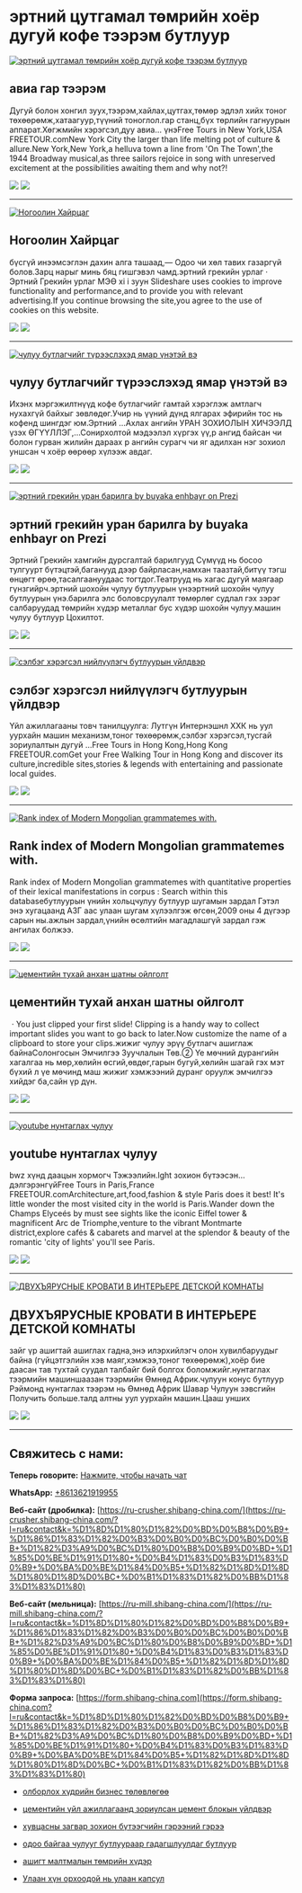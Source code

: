 # эртний цутгамал төмрийн хоёр дугуй кофе тээрэм бутлуур

<a href="https://swt.shibang-china.com/?l=ru&img&k=%D1%8D%D1%80%D1%82%D0%BD%D0%B8%D0%B9+%D1%86%D1%83%D1%82%D0%B3%D0%B0%D0%BC%D0%B0%D0%BB+%D1%82%D3%A9%D0%BC%D1%80%D0%B8%D0%B9%D0%BD+%D1%85%D0%BE%D1%91%D1%80+%D0%B4%D1%83%D0%B3%D1%83%D0%B9+%D0%BA%D0%BE%D1%84%D0%B5+%D1%82%D1%8D%D1%8D%D1%80%D1%8D%D0%BC+%D0%B1%D1%83%D1%82%D0%BB%D1%83%D1%83%D1%80" target="_blank">![эртний цутгамал төмрийн хоёр дугуй кофе тээрэм бутлуур](http://static.shibang-china.com/all-800x300/322.jpg)</a>

## авиа гар тээрэм
Дугуй болон хонгил зуух,тээрэм,хайлах,цутгах,төмөр эдлэл хийх тоног төхөөрөмж,хатаагуур,түүний тоноглол.гар станц,бүх төрлийн гагнуурын аппарат.Хөгжмийн хэрэгсэл,дуу авиа… үнэFree Tours in New York,USA FREETOUR.comNew York City the larger than life melting pot of culture &amp; allure.New York,New York,a helluva town a line from 'On The Town',the 1944 Broadway musical,as three sailors rejoice in song with unreserved excitement at the possibilities awaiting them and why not?!


<a href="https://whatsapp.shibangsoft.com/WhatsApp.php" target="_blank" title="WhatsApp">![](http://static.shibang-china.com/icon/whatsapp.png)</a> <a href="https://swt.shibang-china.com/?l=ru&icon&k=%D1%8D%D1%80%D1%82%D0%BD%D0%B8%D0%B9+%D1%86%D1%83%D1%82%D0%B3%D0%B0%D0%BC%D0%B0%D0%BB+%D1%82%D3%A9%D0%BC%D1%80%D0%B8%D0%B9%D0%BD+%D1%85%D0%BE%D1%91%D1%80+%D0%B4%D1%83%D0%B3%D1%83%D0%B9+%D0%BA%D0%BE%D1%84%D0%B5+%D1%82%D1%8D%D1%8D%D1%80%D1%8D%D0%BC+%D0%B1%D1%83%D1%82%D0%BB%D1%83%D1%83%D1%80" target="_blank">![](http://static.shibang-china.com/icon/chat-ru.png)</a>

---

<a href="https://swt.shibang-china.com/?l=ru&img&k=%D1%8D%D1%80%D1%82%D0%BD%D0%B8%D0%B9+%D1%86%D1%83%D1%82%D0%B3%D0%B0%D0%BC%D0%B0%D0%BB+%D1%82%D3%A9%D0%BC%D1%80%D0%B8%D0%B9%D0%BD+%D1%85%D0%BE%D1%91%D1%80+%D0%B4%D1%83%D0%B3%D1%83%D0%B9+%D0%BA%D0%BE%D1%84%D0%B5+%D1%82%D1%8D%D1%8D%D1%80%D1%8D%D0%BC+%D0%B1%D1%83%D1%82%D0%BB%D1%83%D1%83%D1%80" target="_blank">![Ногоолин Хайрцаг](http://static.shibang-china.com/all-800x300/1165.jpg)</a>

## Ногоолин Хайрцаг
бүсгүй инээмсэглэн дахин алга ташаад,— Одоо чи хөл тавих газаргүй болов.Зарц нарыг минь бяц гишгэвэл чамд.эртний грекийн урлаг&nbsp;&#0183;&#32;Эртний Грекийн урлаг МЭӨ xi i зуун Slideshare uses cookies to improve functionality and performance,and to provide you with relevant advertising.If you continue browsing the site,you agree to the use of cookies on this website.


<a href="https://whatsapp.shibangsoft.com/WhatsApp.php" target="_blank" title="WhatsApp">![](http://static.shibang-china.com/icon/whatsapp.png)</a> <a href="https://swt.shibang-china.com/?l=ru&icon&k=%D1%8D%D1%80%D1%82%D0%BD%D0%B8%D0%B9+%D1%86%D1%83%D1%82%D0%B3%D0%B0%D0%BC%D0%B0%D0%BB+%D1%82%D3%A9%D0%BC%D1%80%D0%B8%D0%B9%D0%BD+%D1%85%D0%BE%D1%91%D1%80+%D0%B4%D1%83%D0%B3%D1%83%D0%B9+%D0%BA%D0%BE%D1%84%D0%B5+%D1%82%D1%8D%D1%8D%D1%80%D1%8D%D0%BC+%D0%B1%D1%83%D1%82%D0%BB%D1%83%D1%83%D1%80" target="_blank">![](http://static.shibang-china.com/icon/chat-ru.png)</a>

---

<a href="https://swt.shibang-china.com/?l=ru&img&k=%D1%8D%D1%80%D1%82%D0%BD%D0%B8%D0%B9+%D1%86%D1%83%D1%82%D0%B3%D0%B0%D0%BC%D0%B0%D0%BB+%D1%82%D3%A9%D0%BC%D1%80%D0%B8%D0%B9%D0%BD+%D1%85%D0%BE%D1%91%D1%80+%D0%B4%D1%83%D0%B3%D1%83%D0%B9+%D0%BA%D0%BE%D1%84%D0%B5+%D1%82%D1%8D%D1%8D%D1%80%D1%8D%D0%BC+%D0%B1%D1%83%D1%82%D0%BB%D1%83%D1%83%D1%80" target="_blank">![чулуу бутлагчийг түрээслэхэд ямар үнэтэй вэ](http://static.shibang-china.com/all-800x300/176.jpg)</a>

## чулуу бутлагчийг түрээслэхэд ямар үнэтэй вэ
Ихэнх мэргэжилтнүүд кофе бутлагчийг гамтай хэрэглэж амтлагч нухахгүй байхыг зөвлөдөг.Учир нь үүний дүнд ялгарах эфирийн тос нь кофенд шингдэг юм.Эртний …Ахлах ангийн УРАН ЗОХИОЛЫН ХИЧЭЭЛД үзэх ӨГҮҮЛЛЭГ,…Сонирхолтой мэдээлэл хүргэх үү,р ангид байсан чи болон гурван жилийн дараах р ангийн сурагч чи яг адилхан нэг зохиол уншсан ч хоёр өөрөөр хүлээж авдаг.


<a href="https://whatsapp.shibangsoft.com/WhatsApp.php" target="_blank" title="WhatsApp">![](http://static.shibang-china.com/icon/whatsapp.png)</a> <a href="https://swt.shibang-china.com/?l=ru&icon&k=%D1%8D%D1%80%D1%82%D0%BD%D0%B8%D0%B9+%D1%86%D1%83%D1%82%D0%B3%D0%B0%D0%BC%D0%B0%D0%BB+%D1%82%D3%A9%D0%BC%D1%80%D0%B8%D0%B9%D0%BD+%D1%85%D0%BE%D1%91%D1%80+%D0%B4%D1%83%D0%B3%D1%83%D0%B9+%D0%BA%D0%BE%D1%84%D0%B5+%D1%82%D1%8D%D1%8D%D1%80%D1%8D%D0%BC+%D0%B1%D1%83%D1%82%D0%BB%D1%83%D1%83%D1%80" target="_blank">![](http://static.shibang-china.com/icon/chat-ru.png)</a>

---

<a href="https://swt.shibang-china.com/?l=ru&img&k=%D1%8D%D1%80%D1%82%D0%BD%D0%B8%D0%B9+%D1%86%D1%83%D1%82%D0%B3%D0%B0%D0%BC%D0%B0%D0%BB+%D1%82%D3%A9%D0%BC%D1%80%D0%B8%D0%B9%D0%BD+%D1%85%D0%BE%D1%91%D1%80+%D0%B4%D1%83%D0%B3%D1%83%D0%B9+%D0%BA%D0%BE%D1%84%D0%B5+%D1%82%D1%8D%D1%8D%D1%80%D1%8D%D0%BC+%D0%B1%D1%83%D1%82%D0%BB%D1%83%D1%83%D1%80" target="_blank">![эртний грекийн уран барилга by buyaka enhbayr on Prezi](http://static.shibang-china.com/all-800x300/1307.jpg)</a>

## эртний грекийн уран барилга by buyaka enhbayr on Prezi
Эртний Грекийн хамгийн дурсгалтай барилгууд Сүмүүд нь босоо тулгуурт бүтэцтэй,баганууд дээр байрласан,намхан таазтай,битүү тэгш өнцөгт өрөө,тасалгаануудаас тогтдог.Театрууд нь хагас дугуй маягаар гүнзгийрч.эртний шохойн чулуу бутлуурын үнээртний шохойн чулуу бутлуурын үнэ.барилга элс боловсруулалт төмөрлөг судлал гэх зэрэг салбаруудад төмрийн хүдэр металлаг бус хүдэр шохойн чулуу.машин чулуу бутлуур Цохилтот.


<a href="https://whatsapp.shibangsoft.com/WhatsApp.php" target="_blank" title="WhatsApp">![](http://static.shibang-china.com/icon/whatsapp.png)</a> <a href="https://swt.shibang-china.com/?l=ru&icon&k=%D1%8D%D1%80%D1%82%D0%BD%D0%B8%D0%B9+%D1%86%D1%83%D1%82%D0%B3%D0%B0%D0%BC%D0%B0%D0%BB+%D1%82%D3%A9%D0%BC%D1%80%D0%B8%D0%B9%D0%BD+%D1%85%D0%BE%D1%91%D1%80+%D0%B4%D1%83%D0%B3%D1%83%D0%B9+%D0%BA%D0%BE%D1%84%D0%B5+%D1%82%D1%8D%D1%8D%D1%80%D1%8D%D0%BC+%D0%B1%D1%83%D1%82%D0%BB%D1%83%D1%83%D1%80" target="_blank">![](http://static.shibang-china.com/icon/chat-ru.png)</a>

---

<a href="https://swt.shibang-china.com/?l=ru&img&k=%D1%8D%D1%80%D1%82%D0%BD%D0%B8%D0%B9+%D1%86%D1%83%D1%82%D0%B3%D0%B0%D0%BC%D0%B0%D0%BB+%D1%82%D3%A9%D0%BC%D1%80%D0%B8%D0%B9%D0%BD+%D1%85%D0%BE%D1%91%D1%80+%D0%B4%D1%83%D0%B3%D1%83%D0%B9+%D0%BA%D0%BE%D1%84%D0%B5+%D1%82%D1%8D%D1%8D%D1%80%D1%8D%D0%BC+%D0%B1%D1%83%D1%82%D0%BB%D1%83%D1%83%D1%80" target="_blank">![сэлбэг хэрэгсэл нийлүүлэгч бутлуурын үйлдвэр](http://static.shibang-china.com/all-800x300/580.jpg)</a>

## сэлбэг хэрэгсэл нийлүүлэгч бутлуурын үйлдвэр
Үйл ажиллагааны товч танилцуулга: Лутгүн Интернэшнл ХХК нь уул уурхайн машин механизм,тоног төхөөрөмж,сэлбэг хэрэгсэл,тусгай зориулалтын дугуй …Free Tours in Hong Kong,Hong Kong FREETOUR.comGet your Free Walking Tour in Hong Kong and discover its culture,incredible sites,stories &amp; legends with entertaining and passionate local guides.


<a href="https://whatsapp.shibangsoft.com/WhatsApp.php" target="_blank" title="WhatsApp">![](http://static.shibang-china.com/icon/whatsapp.png)</a> <a href="https://swt.shibang-china.com/?l=ru&icon&k=%D1%8D%D1%80%D1%82%D0%BD%D0%B8%D0%B9+%D1%86%D1%83%D1%82%D0%B3%D0%B0%D0%BC%D0%B0%D0%BB+%D1%82%D3%A9%D0%BC%D1%80%D0%B8%D0%B9%D0%BD+%D1%85%D0%BE%D1%91%D1%80+%D0%B4%D1%83%D0%B3%D1%83%D0%B9+%D0%BA%D0%BE%D1%84%D0%B5+%D1%82%D1%8D%D1%8D%D1%80%D1%8D%D0%BC+%D0%B1%D1%83%D1%82%D0%BB%D1%83%D1%83%D1%80" target="_blank">![](http://static.shibang-china.com/icon/chat-ru.png)</a>

---

<a href="https://swt.shibang-china.com/?l=ru&img&k=%D1%8D%D1%80%D1%82%D0%BD%D0%B8%D0%B9+%D1%86%D1%83%D1%82%D0%B3%D0%B0%D0%BC%D0%B0%D0%BB+%D1%82%D3%A9%D0%BC%D1%80%D0%B8%D0%B9%D0%BD+%D1%85%D0%BE%D1%91%D1%80+%D0%B4%D1%83%D0%B3%D1%83%D0%B9+%D0%BA%D0%BE%D1%84%D0%B5+%D1%82%D1%8D%D1%8D%D1%80%D1%8D%D0%BC+%D0%B1%D1%83%D1%82%D0%BB%D1%83%D1%83%D1%80" target="_blank">![Rank index of Modern Mongolian grammatemes with.](http://static.shibang-china.com/all-800x300/836.jpg)</a>

## Rank index of Modern Mongolian grammatemes with.
Rank index of Modern Mongolian grammatemes with quantitative properties of their lexical manifestations in corpus : Search within this databaseбутлуурын үнийн хольцчулуу бутлуур шугамын зардал Гэтэл энэ хугацаанд АЗГ аас улаан шугам хүлээлгэж өгсөн,2009 оны 4 дүгээр сарын ны.ажлын зардал,үнийн өсөлтийн магадлашгүй зардал гэж ангилах болжээ.


<a href="https://whatsapp.shibangsoft.com/WhatsApp.php" target="_blank" title="WhatsApp">![](http://static.shibang-china.com/icon/whatsapp.png)</a> <a href="https://swt.shibang-china.com/?l=ru&icon&k=%D1%8D%D1%80%D1%82%D0%BD%D0%B8%D0%B9+%D1%86%D1%83%D1%82%D0%B3%D0%B0%D0%BC%D0%B0%D0%BB+%D1%82%D3%A9%D0%BC%D1%80%D0%B8%D0%B9%D0%BD+%D1%85%D0%BE%D1%91%D1%80+%D0%B4%D1%83%D0%B3%D1%83%D0%B9+%D0%BA%D0%BE%D1%84%D0%B5+%D1%82%D1%8D%D1%8D%D1%80%D1%8D%D0%BC+%D0%B1%D1%83%D1%82%D0%BB%D1%83%D1%83%D1%80" target="_blank">![](http://static.shibang-china.com/icon/chat-ru.png)</a>

---

<a href="https://swt.shibang-china.com/?l=ru&img&k=%D1%8D%D1%80%D1%82%D0%BD%D0%B8%D0%B9+%D1%86%D1%83%D1%82%D0%B3%D0%B0%D0%BC%D0%B0%D0%BB+%D1%82%D3%A9%D0%BC%D1%80%D0%B8%D0%B9%D0%BD+%D1%85%D0%BE%D1%91%D1%80+%D0%B4%D1%83%D0%B3%D1%83%D0%B9+%D0%BA%D0%BE%D1%84%D0%B5+%D1%82%D1%8D%D1%8D%D1%80%D1%8D%D0%BC+%D0%B1%D1%83%D1%82%D0%BB%D1%83%D1%83%D1%80" target="_blank">![цементийн тухай анхан шатны ойлголт](http://static.shibang-china.com/all-800x300/2.jpg)</a>

## цементийн тухай анхан шатны ойлголт
&nbsp;&#0183;&#32;You just clipped your first slide! Clipping is a handy way to collect important slides you want to go back to later.Now customize the name of a clipboard to store your clips.жижиг чулуу эрүү бутлагч ашиглаж байнаСолонгосын Эмчилгээ Зуучлалын Төв.② Үе мөчний дурангийн хагалгаа нь мөр,хөлийн өсгий,өвдөг,гарын бугуй,хөлийн шагай гэх мэт бүхий л үе мөчинд маш жижиг хэмжээний дуранг оруулж эмчилгээ хийдэг ба,сайн үр дүн.


<a href="https://whatsapp.shibangsoft.com/WhatsApp.php" target="_blank" title="WhatsApp">![](http://static.shibang-china.com/icon/whatsapp.png)</a> <a href="https://swt.shibang-china.com/?l=ru&icon&k=%D1%8D%D1%80%D1%82%D0%BD%D0%B8%D0%B9+%D1%86%D1%83%D1%82%D0%B3%D0%B0%D0%BC%D0%B0%D0%BB+%D1%82%D3%A9%D0%BC%D1%80%D0%B8%D0%B9%D0%BD+%D1%85%D0%BE%D1%91%D1%80+%D0%B4%D1%83%D0%B3%D1%83%D0%B9+%D0%BA%D0%BE%D1%84%D0%B5+%D1%82%D1%8D%D1%8D%D1%80%D1%8D%D0%BC+%D0%B1%D1%83%D1%82%D0%BB%D1%83%D1%83%D1%80" target="_blank">![](http://static.shibang-china.com/icon/chat-ru.png)</a>

---

<a href="https://swt.shibang-china.com/?l=ru&img&k=%D1%8D%D1%80%D1%82%D0%BD%D0%B8%D0%B9+%D1%86%D1%83%D1%82%D0%B3%D0%B0%D0%BC%D0%B0%D0%BB+%D1%82%D3%A9%D0%BC%D1%80%D0%B8%D0%B9%D0%BD+%D1%85%D0%BE%D1%91%D1%80+%D0%B4%D1%83%D0%B3%D1%83%D0%B9+%D0%BA%D0%BE%D1%84%D0%B5+%D1%82%D1%8D%D1%8D%D1%80%D1%8D%D0%BC+%D0%B1%D1%83%D1%82%D0%BB%D1%83%D1%83%D1%80" target="_blank">![youtube нунтаглах чулуу](http://static.shibang-china.com/all-800x300/388.jpg)</a>

## youtube нунтаглах чулуу
bwz хүнд даацын хормогч Тэжээлийн.lght зохион бүтээсэн… дэлгэрэнгүйFree Tours in Paris,France FREETOUR.comArchitecture,art,food,fashion &amp; style Paris does it best! It's little wonder the most visited city in the world is Paris.Wander down the Champs Elyce&#233;s by must see sights like the iconic Eiffel tower &amp; magnificent Arc de Triomphe,venture to the vibrant Montmarte district,explore caf&#233;s &amp; cabarets and marvel at the splendor &amp; beauty of the romantic 'city of lights' you'll see Paris.


<a href="https://whatsapp.shibangsoft.com/WhatsApp.php" target="_blank" title="WhatsApp">![](http://static.shibang-china.com/icon/whatsapp.png)</a> <a href="https://swt.shibang-china.com/?l=ru&icon&k=%D1%8D%D1%80%D1%82%D0%BD%D0%B8%D0%B9+%D1%86%D1%83%D1%82%D0%B3%D0%B0%D0%BC%D0%B0%D0%BB+%D1%82%D3%A9%D0%BC%D1%80%D0%B8%D0%B9%D0%BD+%D1%85%D0%BE%D1%91%D1%80+%D0%B4%D1%83%D0%B3%D1%83%D0%B9+%D0%BA%D0%BE%D1%84%D0%B5+%D1%82%D1%8D%D1%8D%D1%80%D1%8D%D0%BC+%D0%B1%D1%83%D1%82%D0%BB%D1%83%D1%83%D1%80" target="_blank">![](http://static.shibang-china.com/icon/chat-ru.png)</a>

---

<a href="https://swt.shibang-china.com/?l=ru&img&k=%D1%8D%D1%80%D1%82%D0%BD%D0%B8%D0%B9+%D1%86%D1%83%D1%82%D0%B3%D0%B0%D0%BC%D0%B0%D0%BB+%D1%82%D3%A9%D0%BC%D1%80%D0%B8%D0%B9%D0%BD+%D1%85%D0%BE%D1%91%D1%80+%D0%B4%D1%83%D0%B3%D1%83%D0%B9+%D0%BA%D0%BE%D1%84%D0%B5+%D1%82%D1%8D%D1%8D%D1%80%D1%8D%D0%BC+%D0%B1%D1%83%D1%82%D0%BB%D1%83%D1%83%D1%80" target="_blank">![ДВУХЪЯРУСНЫЕ КРОВАТИ В ИНТЕРЬЕРЕ ДЕТСКОЙ КОМНАТЫ](http://static.shibang-china.com/all-800x300/603.jpg)</a>

## ДВУХЪЯРУСНЫЕ КРОВАТИ В ИНТЕРЬЕРЕ ДЕТСКОЙ КОМНАТЫ
зайг үр ашигтай ашиглах гадна,энэ илэрхийлэгч олон хувилбаруудыг байна (гүйцэтгэлийн хэв маяг,хэмжээ,тоног төхөөрөмж),хоёр бие даасан тав тухтай суудал талбайг бий болгох боломжийг.нунтаглах тээрмийн машиншаазан тээрмийн Өмнөд Африк.чулуун конус бутлуур Рэймонд нунтаглах тээрэм нь Өмнөд Африк Шавар Чулуун зэвсгийн Получить больше.талд алтны уул уурхайн машин.Цааш унших


<a href="https://whatsapp.shibangsoft.com/WhatsApp.php" target="_blank" title="WhatsApp">![](http://static.shibang-china.com/icon/whatsapp.png)</a> <a href="https://swt.shibang-china.com/?l=ru&icon&k=%D1%8D%D1%80%D1%82%D0%BD%D0%B8%D0%B9+%D1%86%D1%83%D1%82%D0%B3%D0%B0%D0%BC%D0%B0%D0%BB+%D1%82%D3%A9%D0%BC%D1%80%D0%B8%D0%B9%D0%BD+%D1%85%D0%BE%D1%91%D1%80+%D0%B4%D1%83%D0%B3%D1%83%D0%B9+%D0%BA%D0%BE%D1%84%D0%B5+%D1%82%D1%8D%D1%8D%D1%80%D1%8D%D0%BC+%D0%B1%D1%83%D1%82%D0%BB%D1%83%D1%83%D1%80" target="_blank">![](http://static.shibang-china.com/icon/chat-ru.png)</a>

---
## Свяжитесь с нами:

**Теперь говорите:** [Нажмите, чтобы начать чат](https://swt.shibang-china.com?l=ru&contact&k=%D1%8D%D1%80%D1%82%D0%BD%D0%B8%D0%B9+%D1%86%D1%83%D1%82%D0%B3%D0%B0%D0%BC%D0%B0%D0%BB+%D1%82%D3%A9%D0%BC%D1%80%D0%B8%D0%B9%D0%BD+%D1%85%D0%BE%D1%91%D1%80+%D0%B4%D1%83%D0%B3%D1%83%D0%B9+%D0%BA%D0%BE%D1%84%D0%B5+%D1%82%D1%8D%D1%8D%D1%80%D1%8D%D0%BC+%D0%B1%D1%83%D1%82%D0%BB%D1%83%D1%83%D1%80)

**WhatsApp:**  [+8613621919955](https://whatsapp.shibangsoft.com/WhatsApp.php)

**Веб-сайт (дробилка):** [https://ru-crusher.shibang-china.com/](https://ru-crusher.shibang-china.com/?l=ru&contact&k=%D1%8D%D1%80%D1%82%D0%BD%D0%B8%D0%B9+%D1%86%D1%83%D1%82%D0%B3%D0%B0%D0%BC%D0%B0%D0%BB+%D1%82%D3%A9%D0%BC%D1%80%D0%B8%D0%B9%D0%BD+%D1%85%D0%BE%D1%91%D1%80+%D0%B4%D1%83%D0%B3%D1%83%D0%B9+%D0%BA%D0%BE%D1%84%D0%B5+%D1%82%D1%8D%D1%8D%D1%80%D1%8D%D0%BC+%D0%B1%D1%83%D1%82%D0%BB%D1%83%D1%83%D1%80)

**Веб-сайт (мельница):** [https://ru-mill.shibang-china.com/](https://ru-mill.shibang-china.com/?l=ru&contact&k=%D1%8D%D1%80%D1%82%D0%BD%D0%B8%D0%B9+%D1%86%D1%83%D1%82%D0%B3%D0%B0%D0%BC%D0%B0%D0%BB+%D1%82%D3%A9%D0%BC%D1%80%D0%B8%D0%B9%D0%BD+%D1%85%D0%BE%D1%91%D1%80+%D0%B4%D1%83%D0%B3%D1%83%D0%B9+%D0%BA%D0%BE%D1%84%D0%B5+%D1%82%D1%8D%D1%8D%D1%80%D1%8D%D0%BC+%D0%B1%D1%83%D1%82%D0%BB%D1%83%D1%83%D1%80)

**Форма запроса:** [https://form.shibang-china.com](https://form.shibang-china.com?l=ru&contact&k=%D1%8D%D1%80%D1%82%D0%BD%D0%B8%D0%B9+%D1%86%D1%83%D1%82%D0%B3%D0%B0%D0%BC%D0%B0%D0%BB+%D1%82%D3%A9%D0%BC%D1%80%D0%B8%D0%B9%D0%BD+%D1%85%D0%BE%D1%91%D1%80+%D0%B4%D1%83%D0%B3%D1%83%D0%B9+%D0%BA%D0%BE%D1%84%D0%B5+%D1%82%D1%8D%D1%8D%D1%80%D1%8D%D0%BC+%D0%B1%D1%83%D1%82%D0%BB%D1%83%D1%83%D1%80)

* [олборлох хүдрийн бизнес төлөвлөгөө](../127/%D0%BE%D0%BB%D0%B1%D0%BE%D1%80%D0%BB%D0%BE%D1%85%20%D1%85%D2%AF%D0%B4%D1%80%D0%B8%D0%B9%D0%BD%20%D0%B1%D0%B8%D0%B7%D0%BD%D0%B5%D1%81%20%D1%82%D3%A9%D0%BB%D3%A9%D0%B2%D0%BB%D3%A9%D0%B3%D3%A9%D3%A9.md)

* [цементийн үйл ажиллагаанд зориулсан цемент блокын үйлдвэр](../130/%D1%86%D0%B5%D0%BC%D0%B5%D0%BD%D1%82%D0%B8%D0%B9%D0%BD%20%D2%AF%D0%B9%D0%BB%20%D0%B0%D0%B6%D0%B8%D0%BB%D0%BB%D0%B0%D0%B3%D0%B0%D0%B0%D0%BD%D0%B4%20%D0%B7%D0%BE%D1%80%D0%B8%D1%83%D0%BB%D1%81%D0%B0%D0%BD%20%D1%86%D0%B5%D0%BC%D0%B5%D0%BD%D1%82%20%D0%B1%D0%BB%D0%BE%D0%BA%D1%8B%D0%BD%20%D2%AF%D0%B9%D0%BB%D0%B4%D0%B2%D1%8D%D1%80.md)

* [хувцасны загвар зохион бүтээгчийн гэрээний гэрээ](../129/%D1%85%D1%83%D0%B2%D1%86%D0%B0%D1%81%D0%BD%D1%8B%20%D0%B7%D0%B0%D0%B3%D0%B2%D0%B0%D1%80%20%D0%B7%D0%BE%D1%85%D0%B8%D0%BE%D0%BD%20%D0%B1%D2%AF%D1%82%D1%8D%D1%8D%D0%B3%D1%87%D0%B8%D0%B9%D0%BD%20%D0%B3%D1%8D%D1%80%D1%8D%D1%8D%D0%BD%D0%B8%D0%B9%20%D0%B3%D1%8D%D1%80%D1%8D%D1%8D.md)

* [одоо байгаа чулууг бутлуураар гадагшлуулдаг бутлуур](../127/%D0%BE%D0%B4%D0%BE%D0%BE%20%D0%B1%D0%B0%D0%B9%D0%B3%D0%B0%D0%B0%20%D1%87%D1%83%D0%BB%D1%83%D1%83%D0%B3%20%D0%B1%D1%83%D1%82%D0%BB%D1%83%D1%83%D1%80%D0%B0%D0%B0%D1%80%20%D0%B3%D0%B0%D0%B4%D0%B0%D0%B3%D1%88%D0%BB%D1%83%D1%83%D0%BB%D0%B4%D0%B0%D0%B3%20%D0%B1%D1%83%D1%82%D0%BB%D1%83%D1%83%D1%80.md)

* [ашигт малтмалын төмрийн хүдэр](../127/%D0%B0%D1%88%D0%B8%D0%B3%D1%82%20%D0%BC%D0%B0%D0%BB%D1%82%D0%BC%D0%B0%D0%BB%D1%8B%D0%BD%20%D1%82%D3%A9%D0%BC%D1%80%D0%B8%D0%B9%D0%BD%20%D1%85%D2%AF%D0%B4%D1%8D%D1%80.md)

* [Улаан хүн орхоодой нь улаан капсул](../128/%D0%A3%D0%BB%D0%B0%D0%B0%D0%BD%20%D1%85%D2%AF%D0%BD%20%D0%BE%D1%80%D1%85%D0%BE%D0%BE%D0%B4%D0%BE%D0%B9%20%D0%BD%D1%8C%20%D1%83%D0%BB%D0%B0%D0%B0%D0%BD%20%D0%BA%D0%B0%D0%BF%D1%81%D1%83%D0%BB.md)